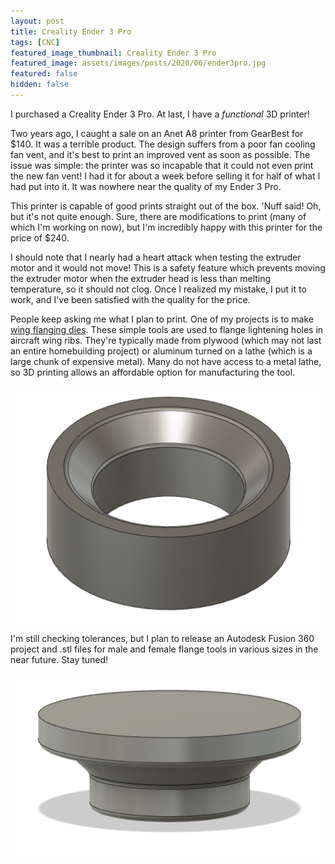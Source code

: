 ```yaml
---
layout: post
title: Creality Ender 3 Pro
tags: [CNC]
featured_image_thumbnail: Creality Ender 3 Pro
featured_image: assets/images/posts/2020/06/ender3pro.jpg
featured: false
hidden: false
---
```


I purchased a Creality Ender 3 Pro.
At last, I have a *functional* 3D printer!

Two years ago, I caught a sale on an Anet A8 printer from GearBest for $140.
It was a terrible product.
The design suffers from a poor fan cooling fan vent, and it's best to print an improved vent as soon as possible.
The issue was simple:
the printer was so incapable that it could not even print the new fan vent!
I had it for about a week before selling it for half of what I had put into it.
It was nowhere near the quality of my Ender 3 Pro.

This printer is capable of good prints straight out of the box.
'Nuff said!
Oh, but it's not quite enough.
Sure, there are modifications to print (many of which I'm working on now), but I'm incredibly happy with this printer for the price of $240.

I should note that I nearly had a heart attack when testing the extruder motor and it would not move!
This is a safety feature which prevents moving the extruder motor when the extruder head is less than melting temperature, so it should not clog.
Once I realized my mistake, I put it to work, and I've been satisfied with the quality for the price.

People keep asking me what I plan to print.
One of my projects is to make [wing flanging dies](https://www.youtube.com/watch?v=rlUth-Lt474).
These simple tools are used to flange lightening holes in aircraft wing ribs.
They're typically made from plywood (which may not last an entire homebuilding project) or aluminum turned on a lathe (which is a large chunk of expensive metal).
Many do not have access to a metal lathe, so 3D printing allows an affordable option for manufacturing the tool.

![Female Flange Die](assets/images/posts/2020/06/flange_female.jpg)

I'm still checking tolerances, but I plan to release an Autodesk Fusion 360 project and .stl files for male and female flange tools in various sizes in the near future.
Stay tuned!

![Male Flange Die](assets/images/posts/2020/06/flange_male.jpg)


